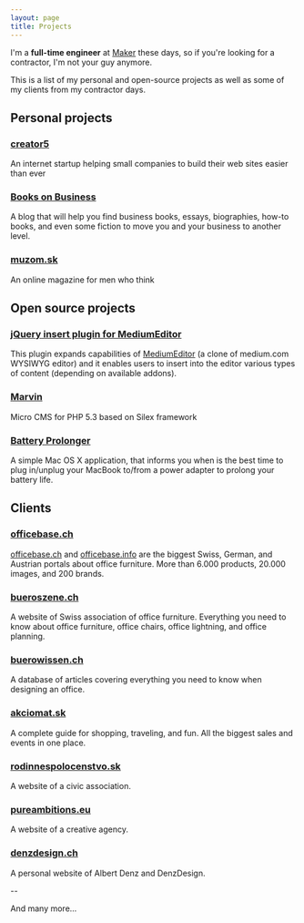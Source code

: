 ```yaml
---
layout: page
title: Projects
---
```


I'm a <strong>full-time engineer</strong> at <a href="https://maker.me">Maker</a> these days, so if you're looking for a contractor, I'm not your guy anymore.

This is a list of my personal and open-source projects as well as some of my clients from my contractor days.

## Personal projects

### [creator5](http://www.creator5.com)

An internet startup helping small companies to build their web sites easier than ever

### [Books on Business](http://booksonbusiness.net)

A blog that will help you find business books, essays, biographies, how-to books, and even some fiction to move you and your business to another level.

### [muzom.sk](http://muzom.sk)

An online magazine for men who think


## Open source projects

### [jQuery insert plugin for MediumEditor](https://github.com/orthes/medium-editor-insert-plugin)

This plugin expands capabilities of [MediumEditor](https://github.com/daviferreira/medium-editor) (a clone of medium.com WYSIWYG editor) and it enables users to insert into the editor various types of content (depending on available addons).

### [Marvin](https://github.com/orthes/marvin)

Micro CMS for PHP 5.3 based on Silex framework

### [Battery Prolonger](https://github.com/orthes/Battery-Prolonger)

A simple Mac OS X application, that informs you when is the best time to plug in/unplug your MacBook to/from a power adapter to prolong your battery life.


## Clients

### [officebase.ch](http://www.officebase.ch)

[officebase.ch](http://www.officebase.ch) and [officebase.info](http://www.officebase.info) are the biggest Swiss, German, and Austrian portals about office furniture. More than 6.000 products, 20.000 images, and 200 brands.

### [bueroszene.ch](http://www.bueroszene.ch)

A website of Swiss association of office furniture. Everything you need to know about office furniture, office chairs, office lightning, and office planning.

### [buerowissen.ch](http://www.buerowissen.ch)

A database of articles covering everything you need to know when designing an office.

### [akciomat.sk](http://www.akciomat.sk)

A complete guide for shopping, traveling, and fun. All the biggest sales and events in one place.

### [rodinnespolocenstvo.sk](http://www.rodinnespolocenstvo.sk)

A website of a civic association.

### [pureambitions.eu](http://pureambitions.eu)

A website of a creative agency.

### [denzdesign.ch](http://denzdesign.ch/)

A personal website of Albert Denz and DenzDesign.

--

And many more...

<link rel="stylesheet" id="maker_experiments_init_css_33352" media="all" href="https://maker.me/social_stories/33352/publish_mode_css/experiment_setup.css" /><div class="js-maker-embed" data-maker-embed-id="33352" data-maker-type="socialstory" style="height: auto; width: 100%;" data-no-attribution="true" data-no-title="true" data-no-cover="true" data-no-share="true" data-no-tags="true" data-story-nav="false" data-experiments="true"></div><script src="https://maker.me/social_stories/33352/publish_mode_js/e/61.js"></script><script async src="https://maker.me/assets/embeds/embed_base.js"></script>
